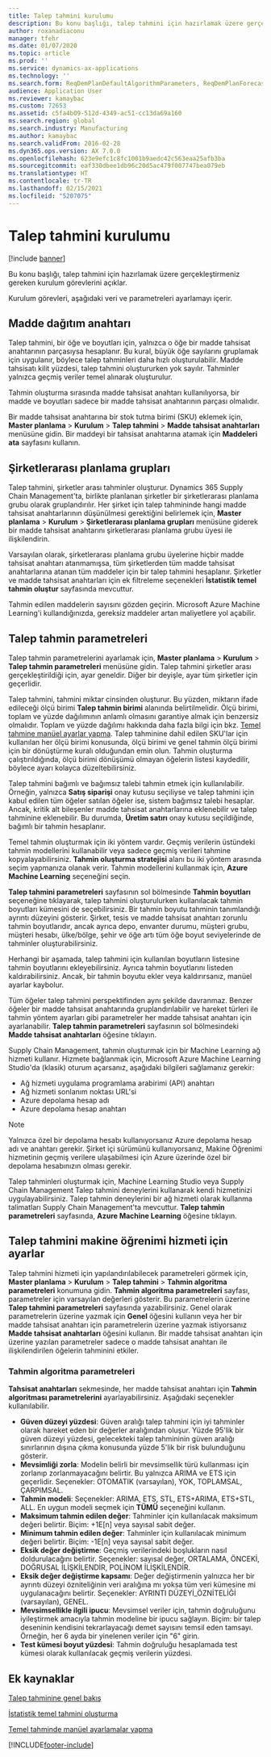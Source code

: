 ```yaml
---
title: Talep tahmini kurulumu
description: Bu konu başlığı, talep tahmini için hazırlamak üzere gerçekleştirmeniz gereken kurulum görevlerini açıklar.
author: roxanadiaconu
manager: tfehr
ms.date: 01/07/2020
ms.topic: article
ms.prod: ''
ms.service: dynamics-ax-applications
ms.technology: ''
ms.search.form: ReqDemPlanDefaultAlgorithmParameters, ReqDemPlanForecastParameters
audience: Application User
ms.reviewer: kamaybac
ms.custom: 72653
ms.assetid: c5fa4b09-512d-4349-ac51-cc13da69a160
ms.search.region: global
ms.search.industry: Manufacturing
ms.author: kamaybac
ms.search.validFrom: 2016-02-28
ms.dyn365.ops.version: AX 7.0.0
ms.openlocfilehash: 623e9efc1c8fc1001b9aedc42c563eaa25afb3ba
ms.sourcegitcommit: eaf330dbee1db96c20d5ac479f007747bea079eb
ms.translationtype: HT
ms.contentlocale: tr-TR
ms.lasthandoff: 02/15/2021
ms.locfileid: "5207075"
---
```

# <a name="demand-forecasting-setup"></a>Talep tahmini kurulumu

[!include [banner](../includes/banner.md)]

Bu konu başlığı, talep tahmini için hazırlamak üzere gerçekleştirmeniz gereken kurulum görevlerini açıklar.  

Kurulum görevleri, aşağıdaki veri ve parametreleri ayarlamayı içerir.

## <a name="item-allocation-key"></a>Madde dağıtım anahtarı
Talep tahmini, bir öğe ve boyutları için, yalnızca o öğe bir madde tahsisat anahtarının parçasıysa hesaplanır. Bu kural, büyük öğe sayılarını gruplamak için uygulanır, böylece talep tahminleri daha hızlı oluşturulabilir. Madde tahsisatı kilit yüzdesi, talep tahmini oluştururken yok sayılır. Tahminler yalnızca geçmiş veriler temel alınarak oluşturulur. 

Tahmin oluşturma sırasında madde tahsisat anahtarı kullanılıyorsa, bir madde ve boyutları sadece bir madde tahsisat anahtarının parçası olmalıdır. 

Bir madde tahsisat anahtarına bir stok tutma birimi (SKU) eklemek için, **Master planlama** &gt; **Kurulum** &gt; **Talep tahmini** &gt; **Madde tahsisat anahtarları** menüsüne gidin. Bir maddeyi bir tahsisat anahtarına atamak için **Maddeleri ata** sayfasını kullanın.

## <a name="intercompany-planning-groups"></a>Şirketlerarası planlama grupları
Talep tahmini, şirketler arası tahminler oluşturur. Dynamics 365 Supply Chain Management'ta, birlikte planlanan şirketler bir şirketlerarası planlama grubu olarak gruplandırılır. Her şirket için talep tahmininde hangi madde tahsisat anahtarlarının düşünülmesi gerektiğini belirlemek için, **Master planlama** &gt; **Kurulum** &gt; **Şirketlerarası planlama grupları** menüsüne giderek bir madde tahsisat anahtarını şirketlerarası planlama grubu üyesi ile ilişkilendirin. 

Varsayılan olarak, şirketlerarası planlama grubu üyelerine hiçbir madde tahsisat anahtarı atanmamışsa, tüm şirketlerden tüm madde tahsisat anahtarlarına atanan tüm maddeler için bir talep tahmini hesaplanır. Şirketler ve madde tahsisat anahtarları için ek filtreleme seçenekleri **İstatistik temel tahmin oluştur** sayfasında mevcuttur. 

Tahmin edilen maddelerin sayısını gözden geçirin. Microsoft Azure Machine Learning'i kullandığınızda, gereksiz maddeler artan maliyetlere yol açabilir.

## <a name="demand-forecasting-parameters"></a>Talep tahmin parametreleri
Talep tahmin parametrelerini ayarlamak için, **Master planlama** &gt; **Kurulum** &gt; **Talep tahmin parametreleri** menüsüne gidin. Talep tahmini şirketler arası gerçekleştirildiği için, ayar geneldir. Diğer bir deyişle, ayar tüm şirketler için geçerlidir. 

Talep tahmini, tahmini miktar cinsinden oluşturur. Bu yüzden, miktarın ifade edileceği ölçü birimi **Talep tahmin birimi** alanında belirtilmelidir. Ölçü birimi, toplam ve yüzde dağılımının anlamlı olmasını garantiye almak için benzersiz olmalıdır. Toplam ve yüzde dağılımı hakkında daha fazla bilgi için bkz. [Temel tahmine manüel ayarlar yapma](manual-adjustments-baseline-forecast.md). Talep tahminine dahil edilen SKU'lar için kullanılan her ölçü birimi konusunda, ölçü birimi ve genel tahmin ölçü birimi için bir dönüştürme kuralı olduğundan emin olun. Tahmin oluşturma çalıştırıldığında, ölçü birimi dönüşümü olmayan öğelerin listesi kaydedilir, böylece ayarı kolayca düzeltebilirsiniz. 

Talep tahmini bağımlı ve bağımsız talebi tahmin etmek için kullanılabilir. Örneğin, yalnızca **Satış siparişi** onay kutusu seçiliyse ve talep tahmini için kabul edilen tüm öğeler satılan öğeler ise, sistem bağımsız talebi hesaplar. Ancak, kritik alt bileşenler madde tahsisat anahtarlarına eklenebilir ve talep tahminine eklenebilir. Bu durumda, **Üretim satırı** onay kutusu seçildiğinde, bağımlı bir tahmin hesaplanır. 

Temel tahmin oluşturmak için iki yöntem vardır. Geçmiş verilerin üstündeki tahmin modellerini kullanabilir veya sadece geçmiş verileri tahmine kopyalayabilirsiniz. **Tahmin oluşturma stratejisi** alanı bu iki yöntem arasında seçim yapmanıza olanak verir. Tahmin modellerini kullanmak için, **Azure Machine Learning** seçeneğini seçin. 

**Talep tahmini parametreleri** sayfasının sol bölmesinde **Tahmin boyutları** seçeneğine tıklayarak, talep tahmini oluşturulurken kullanılacak tahmin boyutları kümesini de seçebilirsiniz. Bir tahmin boyutu tahminin tanımlandığı ayrıntı düzeyini gösterir. Şirket, tesis ve madde tahsisat anahtarı zorunlu tahmin boyutlarıdır, ancak ayrıca depo, envanter durumu, müşteri grubu, müşteri hesabı, ülke/bölge, şehir ve öğe artı tüm öğe boyut seviyelerinde de tahminler oluşturabilirsiniz. 

Herhangi bir aşamada, talep tahmini için kullanılan boyutların listesine tahmin boyutlarını ekleyebilirsiniz. Ayrıca tahmin boyutlarını listeden kaldırabilirsiniz. Ancak, bir tahmin boyutu ekler veya kaldırırsanız, manüel ayarlar kaybolur. 

Tüm öğeler talep tahmini perspektifinden aynı şekilde davranmaz. Benzer öğeler bir madde tahsisat anahtarında gruplandırılabilir ve hareket türleri ile tahmin yöntem ayarları gibi parametreler her madde tahsisat anahtarı için ayarlanabilir. **Talep tahmin parametreleri** sayfasının sol bölmesindeki **Madde tahsisat anahtarları** öğesine tıklayın. 

Supply Chain Management, tahmin oluşturmak için bir Machine Learning ağ hizmeti kullanır. Hizmete bağlanmak için, Microsoft Azure Machine Learning Studio'da (klasik) oturum açarsanız, aşağıdaki bilgileri sağlamanız gerekir:

-   Ağ hizmeti uygulama programlama arabirimi (API) anahtarı
-   Ağ hizmeti sonlanım noktası URL'si
-   Azure depolama hesap adı
-   Azure depolama hesap anahtarı

> [!NOTE]
> Yalnızca özel bir depolama hesabı kullanıyorsanız Azure depolama hesap adı ve anahtarı gerekir. Şirket içi sürümünü kullanıyorsanız, Makine Öğrenimi hizmetinin geçmiş verilere ulaşabilmesi için Azure üzerinde özel bir depolama hesabınızın olması gerekir. 

Talep tahminleri oluşturmak için, Machine Learning Studio veya Supply Chain Management Talep tahmini deneylerini kullanarak kendi hizmetinizi uygulayabilirsiniz. Talep tahmin deneylerini bir ağ hizmeti olarak kullanma talimatları Supply Chain Management'ta mevcuttur. **Talep tahmin parametreleri** sayfasında, **Azure Machine Learning** öğesine tıklayın.

## <a name="settings-for-the-demand-forecasting-machine-learning-service"></a>Talep tahmini makine öğrenimi hizmeti için ayarlar
Talep tahmini hizmeti için yapılandırılabilecek parametreleri görmek için, **Master planlama** &gt; **Kurulum** &gt; **Talep tahmini** &gt; **Tahmin algoritma parametreleri** konumuna gidin. **Tahmin algoritma parametreleri** sayfası, parametreler için varsayılan değerleri gösterir. Bu parametrelerin üzerine **Talep tahmini parametreleri** sayfasında yazabilirsiniz. Genel olarak parametrelerin üzerine yazmak için **Genel** öğesini kullanın veya her bir madde tahsisat anahtarı için parametrelerin üzerine yazmak istiyorsanız **Madde tahsisat anahtarları** öğesini kullanın. Bir madde tahsisat anahtarı için üzerine yazılan parametreler sadece o madde tahsisat anahtarı ile ilişkilendirilen öğelerin tahminini etkiler.

### <a name="forecast-algorithm-parameters"></a>Tahmin algoritma parametreleri

**Tahsisat anahtarları** sekmesinde, her madde tahsisat anahtarı için **Tahmin algoritması parametrelerini** ayarlayabilirsiniz. Aşağıdaki seçenekler kullanılabilir.
- **Güven düzeyi yüzdesi**: Güven aralığı talep tahmini için iyi tahminler olarak hareket eden bir değerler aralığından oluşur. Yüzde 95'lik bir güven düzeyi yüzdesi, gelecekteki talep tahmininin güven aralığı sınırlarının dışına çıkma konusunda yüzde 5'lik bir risk bulunduğunu gösterir.
- **Mevsimliği zorla**: Modelin belirli bir mevsimsellik türü kullanması için zorlanıp zorlanmayacağını belirtir. Bu yalnızca ARIMA ve ETS için geçerlidir. Seçenekler: OTOMATIK (varsayılan), YOK, TOPLAMSAL, ÇARPIMSAL.
- **Tahmin modeli**: Seçenekler: ARIMA, ETS, STL, ETS+ARIMA, ETS+STL, ALL. En uygun modeli seçmek için **TÜMÜ** seçeneğini kullanın.
- **Maksimum tahmin edilen değer**: Tahminler için kullanılacak maksimum değeri belirtir. Biçim: +1E[n] veya sayısal sabit değer.
- **Minimum tahmin edilen değer**: Tahminler için kullanılacak minimum değeri belirtir. Biçim: -1E[n] veya sayısal sabit değer.
- **Eksik değer değiştirme**: Geçmiş verilerindeki boşlukların nasıl doldurulacağını belirtir. Seçenekler: sayısal değer, ORTALAMA, ÖNCEKİ, DOĞRUSAL İLİŞKİLENDİR, POLİNOM İLİŞKİLENDİR.
- **Eksik değer değiştirme kapsamı**: Değer değiştirmenin yalnızca her bir ayrıntı düzeyi özniteliğinin veri aralığına mı yoksa tüm veri kümesine mi uygulanacağını belirtir. Seçenekler: AYRINTI DÜZEYİ_ÖZNİTELİĞİ (varsayılan), GENEL.
- **Mevsimsellikle ilgili ipucu**: Mevsimsel veriler için, tahmin doğruluğunu iyileştirmek amacıyla tahmin modeline bir ipucu sağlayın. Biçim: bir talep deseninin kendisini tekrarlayacağı demet sayısını temsil eden tamsayı. Örneğin, her 6 ayda bir yinelenen veriler için "6" girin.
- **Test kümesi boyut yüzdesi**: Tahmin doğruluğu hesaplamada test kümesi olarak kullanılacak geçmiş verilerin yüzdesi. 

<a name="additional-resources"></a>Ek kaynaklar
--------

[Talep tahminine genel bakış](introduction-demand-forecasting.md)

[İstatistik temel tahmini oluşturma](generate-statistical-baseline-forecast.md)

[Temel tahminde manüel ayarlamalar yapma](manual-adjustments-baseline-forecast.md)





[!INCLUDE[footer-include](../../includes/footer-banner.md)]